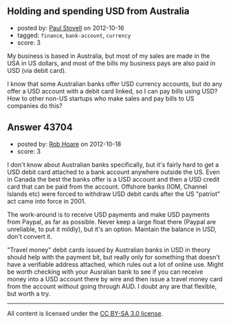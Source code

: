 ## Holding and spending USD from Australia

- posted by: [Paul Stovell](https://stackexchange.com/users/-1/13821-paul-stovell) on 2012-10-16
- tagged: `finance`, `bank-account`, `currency`
- score: 3

My business is based in Australia, but most of my sales are made in the USA in US dollars, and most of the bills my business pays are also paid in USD (via debit card). 

I know that some Australian banks offer USD currency accounts, but do any offer a USD account with a debit card linked, so I can pay bills using USD? How to other non-US startups who make sales and pay bills to US companies do this?


## Answer 43704

- posted by: [Rob Hoare](https://stackexchange.com/users/-1/19865-rob-hoare) on 2012-10-18
- score: 3

I don't know about Australian banks specifically, but it's fairly hard to get a USD debit card attached to a bank account anywhere outside the US.  Even in Canada the best the banks offer is a USD account and then a USD credit card that can be paid from the account.  Offshore banks (IOM, Channel Islands etc) were forced to withdraw USD debit cards after the US "patriot" act came into force in 2001.

The work-around is to receive USD payments and make USD payments from Paypal, as far as possible.  Never keep a large float there (Paypal are unreliable, to put it mildly), but it's an option.  Maintain the balance in USD, don't convert it.

"Travel money" debit cards issued by Australian banks in USD in theory should help with the payment bit, but really only for something that doesn't have a verifiable address attached, which rules out a lot of online use.  Might be worth checking with your Ausralian bank to see if you can receive money into a USD account there by wire and then issue a travel money card from the account without going through AUD.  I doubt any are that flexible, but worth a try.



---

All content is licensed under the [CC BY-SA 3.0 license](https://creativecommons.org/licenses/by-sa/3.0/).
